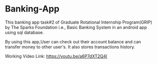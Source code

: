 # Banking-App
This banking app task#2 of Graduate Rotational Internship Program(GRIP) by The Sparks Foundation i.e., Basic Banking System in an android app using sql database.

By using this app,User can check out their account balance and can transfer money to other user's. It also stores transactions history.

Working Video Link: https://youtu.be/a6P7dXT2Q4I
